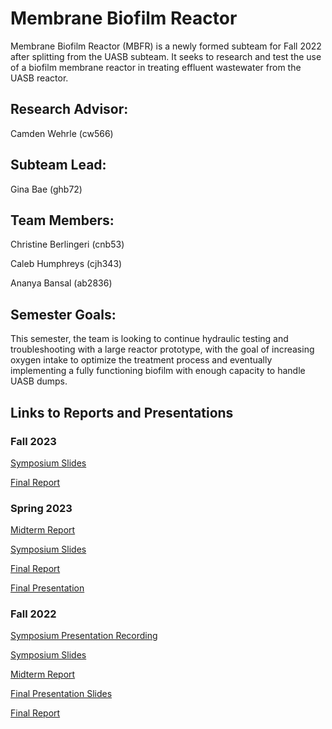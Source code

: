 # Membrane Biofilm Reactor
Membrane Biofilm Reactor (MBFR) is a newly formed subteam for Fall 2022 after splitting from the UASB subteam. It seeks to research and test the use of a biofilm membrane reactor in treating effluent wastewater from the UASB reactor.

## Research Advisor:
Camden Wehrle (cw566)

## Subteam Lead: 
Gina Bae (ghb72)

## Team Members:

Christine Berlingeri (cnb53)

Caleb Humphreys (cjh343)

Ananya Bansal (ab2836)

## Semester Goals:
This semester, the team is looking to continue hydraulic testing and troubleshooting with a large reactor prototype, with the goal of increasing oxygen intake to optimize the treatment process and eventually implementing a fully functioning biofilm with enough capacity to handle UASB dumps.

## Links to Reports and Presentations

### Fall 2023
[Symposium Slides](https://docs.google.com/presentation/d/1zCsVv0RtuCJ0dnBZ7DywKH6FbT6fbh14u6UqNBN1nuA/edit?usp=sharing)

[Final Report](https://docs.google.com/document/d/13_e8WJyxEp3sqAwcZExElAYW0VgkPOQtxU_issRIM70/edit?usp=sharing)

### Spring 2023
[Midterm Report](https://docs.google.com/document/d/10qpHPT8OTPrriBpXtx67stCEOdRw2rVvaECQy1gwJyY/edit?usp=drive_link)

[Symposium Slides](https://docs.google.com/presentation/d/1VI3GlJoSPrpSCsKLMM0Kf-AFwNZTDoaruJlvg_IehiY/edit?usp=sharing)

[Final Report](https://docs.google.com/document/d/15SkddcVGkTeNy9w2gBtRJxqMUiTzwU-vPSXilVL-r7s/edit?usp=sharing)

[Final Presentation](https://docs.google.com/presentation/d/1sEGkvlo0_eA57gW13RBFcCT2q_UdDiti189_Wdz5iCc/edit?usp=sharing)

### Fall 2022
[Symposium Presentation Recording](https://youtu.be/7c1o9a0hJkE)

[Symposium Slides](https://docs.google.com/presentation/d/1f-qGQySbv0v_E50Fxooem6VHHFGzGGHb3G5Dl7gOGiI/edit?usp=share_link)

[Midterm Report](https://docs.google.com/document/d/1rbyUSzQ-FJsBywJetZwXizSU_wnDaoufi7m4OiouurI/edit?usp=share_link)

[Final Presentation Slides](https://docs.google.com/presentation/d/1kCiOASGAurnFFezza5hUVZbSQ-Pkhiw8Tk6psQT6GXQ/edit?usp=share_link)

[Final Report](https://docs.google.com/document/d/1us1Nvv45HHy7OqkkU5a1pRL3NdID3UnE1I4LJG6EuJA/edit?usp=share_link)
